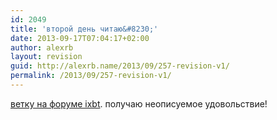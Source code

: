 ```yaml
---
id: 2049
title: 'второй день читаю&#8230;'
date: 2013-09-17T07:04:17+02:00
author: alexrb
layout: revision
guid: http://alexrb.name/2013/09/257-revision-v1/
permalink: /2013/09/257-revision-v1/
---
```

[ветку на форуме ixbt](http://forum.ixbt.com/topic.cgi?id=15:44190). получаю неописуемое удовольствие!